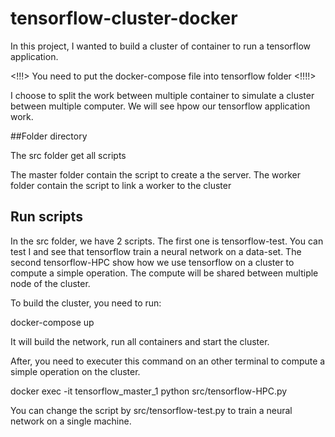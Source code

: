 # tensorflow-cluster-docker

In this project, I wanted to build a cluster of container to run a tensorflow application.

<!!!> You need to put the docker-compose file into tensorflow folder <!!!!>

I choose to split the work between multiple container to simulate a cluster between multiple computer. We will see hpow our tensorflow application work.

##Folder directory

The src folder get all scripts

The master folder contain the script to create a the server.
The worker folder contain the script to link a worker to the cluster

## Run scripts

In the src folder, we have 2 scripts. The first one is  tensorflow-test. You can test I and see that tensorflow train a neural network on a data-set. The second tensorflow-HPC show how we use tensorflow on a cluster to compute a simple operation. The compute will be shared between multiple node of the cluster.

To build the cluster, you need to run:

docker-compose up

It will build the network, run all containers and start the cluster.

After, you need to executer this command on an other terminal to compute a simple operation on the cluster.

docker exec -it tensorflow_master_1 python src/tensorflow-HPC.py

You can change the script by src/tensorflow-test.py to train a neural network on a single machine.
